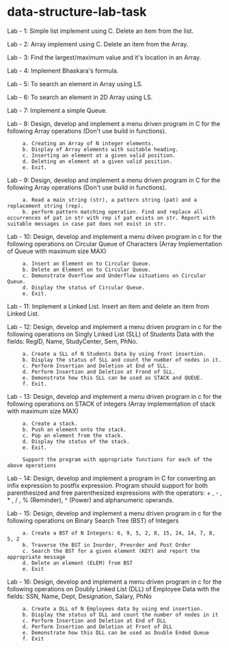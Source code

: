 # data-structure-lab-task

Lab - 1: Simple list implement using C. Delete an item from the list.

Lab - 2: Array implement using C. Delete an item from the Array.

Lab - 3: Find the largest/maximum value and it's location in an Array.

Lab - 4: Implement Bhaskara's formula.

Lab - 5: To search an element in Array using LS.

Lab - 6: To search an element in 2D Array using LS.

Lab - 7: Implement a simple Queue.

Lab - 8: Design, develop and implement a menu driven program in C for the following Array operations (Don't use build in functions).
         
         a. Creating an Array of N integer elements.
         b. Display of Array elements with suitable heading.
         c. Inserting an element at a given valid position.
         d. Deleting an element at a given valid position.
         e. Exit.

Lab - 9: Design, develop and implement a menu driven program in C for the following Array operations (Don't use build in functions).

         a. Read a main string (str), a pattern string (pat) and a replacement string (rep).
         b. perform pattern matching operation. Find and replace all occurrences of pat in str with rep if pat exists on str. Report with suitable messages in case pat does not exist in str.

Lab - 10: Design, develop and implement a menu driven program in c for the
         following operations on Circular Queue of Characters (Array Implementation of
         Queue with maximum size MAX)
         
         a. Insert an Element on to Circular Queue.
         b. Delete an Element on to Circular Queue.
         c. Demonstrate Overflow and Underflow situations on Circular Queue.
         d. Display the status of Circular Queue.
         e. Exit.
         
Lab - 11: Implement a Linked List. Insert an item and delete an item from Linked List.

Lab - 12: Design, develop and implement a menu driven program in c for the
         following operations on Singly Linked List (SLL) of Students Data with the fields:
         RegID, Name, StudyCenter, Sem, PhNo.
         
         a. Create a SLL of N Students Data by using front insertion.
         b. Display the status of SLL and count the number of nodes in it.
         c. Perform Insertion and Deletion at End of SLL.
         d. Perform Insertion and Deletion at Frond of SLL.
         e. Demonstrate how this SLL can be used as STACK and QUEUE.
         f. Exit.

Lab - 13: Design, develop and implement a menu driven program in c for the
         following operations on STACK of integers (Array implementation of stack with
         maximum size MAX)
         
         a. Create a stack.
         b. Push an element onto the stack.
         c. Pop an element from the stack.
         d. Display the status of the stack.
         e. Exit.
         
         Support the program with appropriate functions for each of the above operations
         
Lab - 14: Design, develop and implement a program in C for converting an infix
         expression to postfix expression. Program should support for both parenthesized and
         free parenthesized expressions with the operators: + , - , * , / , % (Reminder), ^
         (Power) and alphanumeric operands.
         
Lab - 15: Design, develop and implement a menu driven program in c for the
         following operations on Binary Search Tree (BST) of Integers
         
         a. Create a BST of N Integers: 6, 9, 5, 2, 8, 15, 24, 14, 7, 8, 5, 2
         b. Traverse the BST in Inorder, Preorder and Post Order
         c. Search the BST for a given element (KEY) and report the appropriate message
         d. Delete an element (ELEM) from BST
         e. Exit

Lab - 16: Design, develop and implement a menu driven program in c for the
         following operations on Doubly Linked List (DLL) of Employee Data with the fields:
         SSN, Name, Dept, Designation, Salary, PhNo
         
         a. Create a DLL of N Employees data by using end insertion.
         b. Display the status of DLL and count the number of nodes in it
         c. Perform Insertion and Deletion at End of DLL
         d. Perform Insertion and Deletion at Front of DLL
         e. Demonstrate how this DLL can be used as Double Ended Queue
         f. Exit
